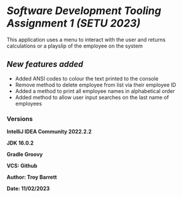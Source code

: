# ***Software Development Tooling Assignment 1 (SETU 2023)***

This application uses a menu to interact with the user and returns calculations or a playslip of the employee on the system

## *New features added*

  * Added ANSI codes to colour the text printed to the console
  * Remove method to delete employee from list via their employee ID
  * Added a method to print all employee names in alphabetical order
  * Added method to allow user input searches on the last name of employees

### **Versions**

**IntelliJ IDEA Community 2022.2.2**

**JDK 16.0.2**

**Gradle Groovy**

**VCS: Github**

**Author: Troy Barrett**

**Date: 11/02/2023**